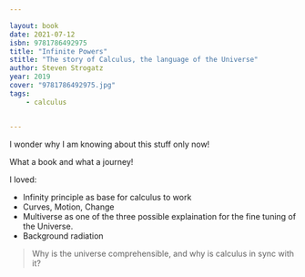 ```yaml
---

layout: book
date: 2021-07-12
isbn: 9781786492975
title: "Infinite Powers"
stitle: "The story of Calculus, the language of the Universe"
author: Steven Strogatz
year: 2019
cover: "9781786492975.jpg"
tags: 
    - calculus


---
```


I wonder why I am knowing about this stuff only now!

What a book and what a journey!


I loved:

- Infinity principle as base for calculus to work
- Curves, Motion, Change
- Multiverse as one of the three possible explaination for the fine tuning of the Universe.
- Background radiation

>Why is the universe comprehensible, and why is calculus in sync with it?